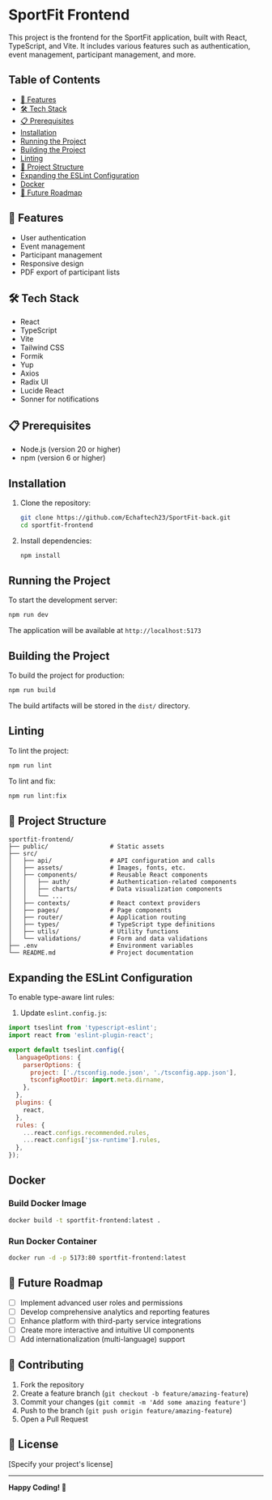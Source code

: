 # SportFit Frontend

This project is the frontend for the SportFit application, built with React, TypeScript, and Vite. It includes various features such as authentication, event management, participant management, and more.

## Table of Contents

- [🚀 Features](#-features)
- [🛠️ Tech Stack](#️-tech-stack)
- [📋 Prerequisites](#-prerequisites)
- [Installation](#installation)
- [Running the Project](#running-the-project)
- [Building the Project](#building-the-project)
- [Linting](#linting)
- [📂 Project Structure](#-project-structure)
- [Expanding the ESLint Configuration](#expanding-the-eslint-configuration)
- [Docker](#docker)
- [🚧 Future Roadmap](#-future-roadmap)

## 🚀 Features

- User authentication
- Event management
- Participant management
- Responsive design
- PDF export of participant lists

## 🛠️ Tech Stack

- React
- TypeScript
- Vite
- Tailwind CSS
- Formik
- Yup
- Axios
- Radix UI
- Lucide React
- Sonner for notifications

## 📋 Prerequisites

- Node.js (version 20 or higher)
- npm (version 6 or higher)

## Installation

1. Clone the repository:
   ```sh
   git clone https://github.com/Echaftech23/SportFit-back.git
   cd sportfit-frontend
   ```

2. Install dependencies:
   ```sh
   npm install
   ```

## Running the Project

To start the development server:

```sh
npm run dev
```

The application will be available at `http://localhost:5173`

## Building the Project

To build the project for production:

```sh
npm run build
```

The build artifacts will be stored in the `dist/` directory.

## Linting

To lint the project:

```sh
npm run lint
```

To lint and fix:

```sh
npm run lint:fix
```

## 📂 Project Structure

```
sportfit-frontend/
├── public/                 # Static assets
├── src/
│   ├── api/                # API configuration and calls
│   ├── assets/             # Images, fonts, etc.
│   ├── components/         # Reusable React components
│   │   ├── auth/           # Authentication-related components
│   │   ├── charts/         # Data visualization components
│   │   └── ...
│   ├── contexts/           # React context providers
│   ├── pages/              # Page components
│   ├── router/             # Application routing
│   ├── types/              # TypeScript type definitions
│   ├── utils/              # Utility functions
│   └── validations/        # Form and data validations
├── .env                    # Environment variables
└── README.md               # Project documentation
```

## Expanding the ESLint Configuration

To enable type-aware lint rules:

1. Update `eslint.config.js`:

```javascript
import tseslint from 'typescript-eslint';
import react from 'eslint-plugin-react';

export default tseslint.config({
  languageOptions: {
    parserOptions: {
      project: ['./tsconfig.node.json', './tsconfig.app.json'],
      tsconfigRootDir: import.meta.dirname,
    },
  },
  plugins: {
    react,
  },
  rules: {
    ...react.configs.recommended.rules,
    ...react.configs['jsx-runtime'].rules,
  },
});
```

## Docker

### Build Docker Image

```sh
docker build -t sportfit-frontend:latest .
```

### Run Docker Container

```sh
docker run -d -p 5173:80 sportfit-frontend:latest
```

## 🚧 Future Roadmap

- [ ] Implement advanced user roles and permissions
- [ ] Develop comprehensive analytics and reporting features
- [ ] Enhance platform with third-party service integrations
- [ ] Create more interactive and intuitive UI components
- [ ] Add internationalization (multi-language) support

## 🤝 Contributing

1. Fork the repository
2. Create a feature branch (`git checkout -b feature/amazing-feature`)
3. Commit your changes (`git commit -m 'Add some amazing feature'`)
4. Push to the branch (`git push origin feature/amazing-feature`)
5. Open a Pull Request

## 📄 License

[Specify your project's license]

---

**Happy Coding! 🚀**
